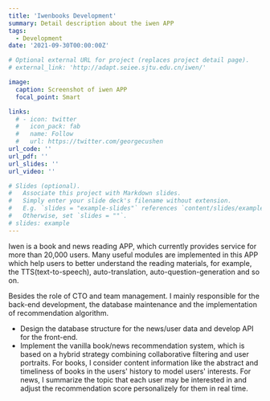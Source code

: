 ```yaml
---
title: 'Iwenbooks Development'
summary: Detail description about the iwen APP
tags:
  - Development
date: '2021-09-30T00:00:00Z'

# Optional external URL for project (replaces project detail page).
# external_link: 'http://adapt.seiee.sjtu.edu.cn/iwen/'

image:
  caption: Screenshot of iwen APP
  focal_point: Smart

links:
  # - icon: twitter
  #   icon_pack: fab
  #   name: Follow
  #   url: https://twitter.com/georgecushen
url_code: ''
url_pdf: ''
url_slides: ''
url_video: ''

# Slides (optional).
#   Associate this project with Markdown slides.
#   Simply enter your slide deck's filename without extension.
#   E.g. `slides = "example-slides"` references `content/slides/example-slides.md`.
#   Otherwise, set `slides = ""`.
# slides: example
---
```


Iwen is a book and news reading APP, which currently provides service for more than 20,000 users. Many useful modules are implemented in this APP which help users to better understand the reading materials, for example, the TTS(text-to-speech), auto-translation, auto-question-generation and so on. 

Besides the role of CTO and team management. I mainly responsible for the back-end development, the database maintenance and the implementation of recommendation algorithm.

- Design the database structure for the news/user data and develop API for the front-end.
- Implement the vanilla book/news recommendation system, which is based on a hybrid strategy combining collaborative filtering and user portraits. For books, I consider content information like the abstract and timeliness of books in the users' history to model users' interests. For news, I summarize the topic that each user may be interested in and adjust the recommendation score personalizely for them in real time.